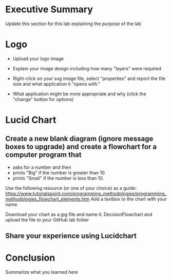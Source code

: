 # Executive Summary
Update this section for this lab explaining the purpose of the lab

# Logo

* Upload your logo image

* Explain your image design including how many "layers" were required 

* Right-click on your svg image file, select "properties" and report the file size and what application it "opens with." 

* What application might be more appropriate and why (click the "change" button for options) 

# Lucid Chart

## Create a new blank diagram (ignore message boxes to upgrade) and create a flowchart for a computer program that 
* asks for a number and then 
* prints "Big" if the number is greater than 10 
* prints "Small" if the number is less than 10. 

Use the following resource (or one of your choice) as a guide: https://www.tutorialspoint.com/programming_methodologies/programming_methodologies_flowchart_elements.htm 
Add a textbox to the chart with your name 

Download your chart as a jpg file and name it: DecisionFlowchart and upload the file to your GitHub lab folder 

## Share your experience using Lucidchart
 
# Conclusion
Summarize what you learned here
